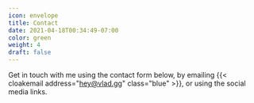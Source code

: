 ```yaml
---
icon: envelope
title: Contact
date: 2021-04-18T00:34:49-07:00
color: green
weight: 4
draft: false
---
```


Get in touch with me using the contact form below, by emailing {{< cloakemail address="hey@vlad.gg" class="blue" >}}, or using the social media links.
